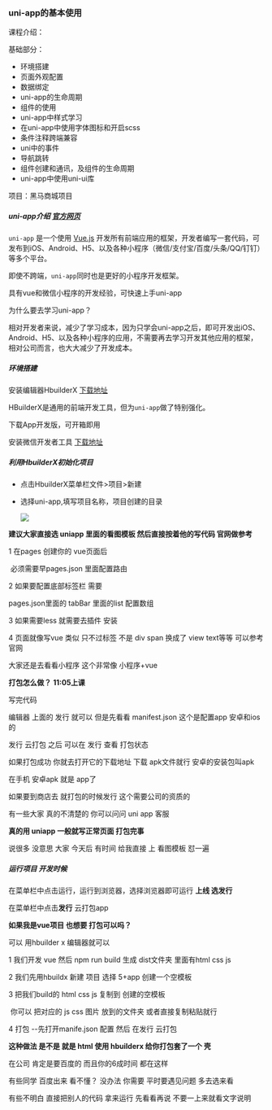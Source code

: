 ### uni-app的基本使用

课程介绍：

基础部分：

+ 环境搭建
+ 页面外观配置
+ 数据绑定
+ uni-app的生命周期
+ 组件的使用
+ uni-app中样式学习
+ 在uni-app中使用字体图标和开启scss
+ 条件注释跨端兼容
+ uni中的事件
+ 导航跳转
+ 组件创建和通讯，及组件的生命周期
+ uni-app中使用uni-ui库

项目：黑马商城项目

##### uni-app介绍 [官方网页](https://uniapp.dcloud.io/resource)

`uni-app` 是一个使用 [Vue.js](https://vuejs.org/) 开发所有前端应用的框架，开发者编写一套代码，可发布到iOS、Android、H5、以及各种小程序（微信/支付宝/百度/头条/QQ/钉钉）等多个平台。

即使不跨端，`uni-app`同时也是更好的小程序开发框架。

具有vue和微信小程序的开发经验，可快速上手uni-app

为什么要去学习uni-app？

相对开发者来说，减少了学习成本，因为只学会uni-app之后，即可开发出iOS、Android、H5、以及各种小程序的应用，不需要再去学习开发其他应用的框架，相对公司而言，也大大减少了开发成本。

##### 环境搭建

安装编辑器HbuilderX  [下载地址](https://www.dcloud.io/hbuilderx.html)

HBuilderX是通用的前端开发工具，但为`uni-app`做了特别强化。

下载App开发版，可开箱即用

安装微信开发者工具 [下载地址](https://developers.weixin.qq.com/miniprogram/dev/devtools/download.html)

##### 利用HbuilderX初始化项目

+ 点击HbuilderX菜单栏文件>项目>新建

+ 选择uni-app,填写项目名称，项目创建的目录

  ![](https://s2.loli.net/2022/02/15/MpshoNuEV5bOy9L.png)


**建议大家直接选 uniapp 里面的看图模板 然后直接按着他的写代码 官网做参考**

1  在pages 创建你的 vue页面后

​    必须需要早pages.json 里面配置路由

2 如果要配置底部标签栏 需要

  pages.json里面的 tabBar 里面的list  配置数组

3 如果需要less  就需要去插件 安装 

4 页面就像写vue 类似  只不过标签 不是 div span  换成了 view  text等等 可以参考官网

大家还是去看看小程序 这个非常像  小程序+vue

**打包怎么做？** **11:05上课**

写完代码

编辑器 上面的  发行 就可以 但是先看看 manifest.json  这个是配置app 安卓和ios的

发行 云打包  之后 可以在 发行 查看 打包状态  

如果打包成功 你就去打开它的下载地址 下载 apk文件就行  安卓的安装包叫apk

在手机 安卓apk  就是 app了



如果要到商店去 就打包的时候发行 这个需要公司的资质的 

有一些大家 真的不清楚的 你可以问问 uni app 客服

**真的用 uniapp  一般就写正常页面  打包完事**

说很多 没意思 大家 今天后 有时间 给我直接 上   看图模板 怼一遍

 



##### 运行项目  开发时候

在菜单栏中点击运行，运行到浏览器，选择浏览器即可运行
**上线  选发行**

在菜单栏中点击**发行**    云打包app



**如果我是vue项目 也想要 打包可以吗？**

可以 用hbuilder x  编辑器就可以 

1 我们开发 vue  然后 npm run build 生成 dist文件夹  里面有html css  js

2 我们先用hbuildx  新建 项目  选择 5+app   创建一个空模板

3 把我们build的 html  css  js  复制到 创建的空模板 

​    你可以 把对应的 js  css  图片 放到的文件夹 或者直接复制粘贴就行

4 打包 --先打开manife.json 配置 然后 在发行 云打包



**这种做法  是不是 就是 html  使用 hbuilderx 给你打包套了一个  壳**

在公司 肯定是要百度的  而且你的6成时间 都在这样

有些同学 百度出来  看不懂？ 没办法 你需要 平时要遇见问题 多去选来看

有些不明白 直接把别人的代码 拿来运行 先看看再说 不要一上来就看文字说明